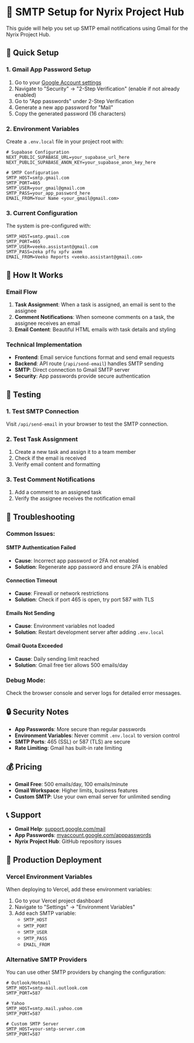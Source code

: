 # 📧 SMTP Setup for Nyrix Project Hub

This guide will help you set up SMTP email notifications using Gmail for the Nyrix Project Hub.

## 🚀 Quick Setup

### 1. Gmail App Password Setup
1. Go to your [Google Account settings](https://myaccount.google.com/)
2. Navigate to "Security" → "2-Step Verification" (enable if not already enabled)
3. Go to "App passwords" under 2-Step Verification
4. Generate a new app password for "Mail"
5. Copy the generated password (16 characters)

### 2. Environment Variables
Create a `.env.local` file in your project root with:

```env
# Supabase Configuration
NEXT_PUBLIC_SUPABASE_URL=your_supabase_url_here
NEXT_PUBLIC_SUPABASE_ANON_KEY=your_supabase_anon_key_here

# SMTP Configuration
SMTP_HOST=smtp.gmail.com
SMTP_PORT=465
SMTP_USER=your_gmail@gmail.com
SMTP_PASS=your_app_password_here
EMAIL_FROM=Your Name <your_gmail@gmail.com>
```

### 3. Current Configuration
The system is pre-configured with:
```env
SMTP_HOST=smtp.gmail.com
SMTP_PORT=465
SMTP_USER=veeko.assistant@gmail.com
SMTP_PASS=zeka pffu xpfv axmm
EMAIL_FROM=Veeko Reports <veeko.assistant@gmail.com>
```

## 🔧 How It Works

### Email Flow
1. **Task Assignment**: When a task is assigned, an email is sent to the assignee
2. **Comment Notifications**: When someone comments on a task, the assignee receives an email
3. **Email Content**: Beautiful HTML emails with task details and styling

### Technical Implementation
- **Frontend**: Email service functions format and send email requests
- **Backend**: API route (`/api/send-email`) handles SMTP sending
- **SMTP**: Direct connection to Gmail SMTP server
- **Security**: App passwords provide secure authentication

## 📱 Testing

### 1. Test SMTP Connection
Visit `/api/send-email` in your browser to test the SMTP connection.

### 2. Test Task Assignment
1. Create a new task and assign it to a team member
2. Check if the email is received
3. Verify email content and formatting

### 3. Test Comment Notifications
1. Add a comment to an assigned task
2. Verify the assignee receives the notification email

## 🚨 Troubleshooting

### Common Issues:

#### SMTP Authentication Failed
- **Cause**: Incorrect app password or 2FA not enabled
- **Solution**: Regenerate app password and ensure 2FA is enabled

#### Connection Timeout
- **Cause**: Firewall or network restrictions
- **Solution**: Check if port 465 is open, try port 587 with TLS

#### Emails Not Sending
- **Cause**: Environment variables not loaded
- **Solution**: Restart development server after adding `.env.local`

#### Gmail Quota Exceeded
- **Cause**: Daily sending limit reached
- **Solution**: Gmail free tier allows 500 emails/day

### Debug Mode:
Check the browser console and server logs for detailed error messages.

## 🔒 Security Notes

- **App Passwords**: More secure than regular passwords
- **Environment Variables**: Never commit `.env.local` to version control
- **SMTP Ports**: 465 (SSL) or 587 (TLS) are secure
- **Rate Limiting**: Gmail has built-in rate limiting

## 💰 Pricing

- **Gmail Free**: 500 emails/day, 100 emails/minute
- **Gmail Workspace**: Higher limits, business features
- **Custom SMTP**: Use your own email server for unlimited sending

## 📞 Support

- **Gmail Help**: [support.google.com/mail](https://support.google.com/mail)
- **App Passwords**: [myaccount.google.com/apppasswords](https://myaccount.google.com/apppasswords)
- **Nyrix Project Hub**: GitHub repository issues

## 🚀 Production Deployment

### Vercel Environment Variables
When deploying to Vercel, add these environment variables:

1. Go to your Vercel project dashboard
2. Navigate to "Settings" → "Environment Variables"
3. Add each SMTP variable:
   - `SMTP_HOST`
   - `SMTP_PORT`
   - `SMTP_USER`
   - `SMTP_PASS`
   - `EMAIL_FROM`

### Alternative SMTP Providers
You can use other SMTP providers by changing the configuration:

```env
# Outlook/Hotmail
SMTP_HOST=smtp-mail.outlook.com
SMTP_PORT=587

# Yahoo
SMTP_HOST=smtp.mail.yahoo.com
SMTP_PORT=587

# Custom SMTP Server
SMTP_HOST=your-smtp-server.com
SMTP_PORT=587
```
